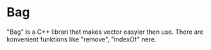 # Bag
"Bag" is a C++ librari that makes vector easyier then use. There are konvenient funktions like "remove", "indexOf" nere.
